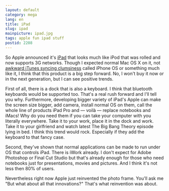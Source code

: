 ```yaml
---
layout: default
category: mega
lang: en
title: iPad
slug: ipad
mainpicture: ipad.jpg
tags: apple fun ipad stuff 
postid: 2208
---
```



So Apple announced it's <a href="http://www.apple.com/ipad/">iPad</a> that looks much like iPod that was rolled and now supports 3G networks. Though I expected normal Mac OS X on it, not <a href="/mega/en/2009/how-do-i-live-without-a-compass-in-my-phone/">awkward iTunes syncing clumsiness</a> called iPhone OS or something much like it, I think that this product is a big step forward. No, I won't buy it now or in the next generation, but I can see positive trends.<!--more-->

First of all, there is a dock that is also a keyboard. I think that bluetooth keyboards would be supported too. That's a real rush forward and I'll tell you why. Furthermore, developing bigger variety of iPad's Apple can make the screen size bigger, add camera, install normal OS on them, call the whole line of products iPad Pro and — voilà — replace notebooks and iMacs! Why do you need them if you can take your computer with you literally everywhere. Take it to your work, place it in the dock and work. Take it to your girlfriend and watch latest The Big Bang Theory episode lying in bed. I think this trend would rock. Especially if they add the keyboard to that fancy case.

Second, they've shown that normal applications can be made to run under OS that controls iPad. There is iWork already. I don't expect for Adobe Photoshop or Final Cut Studio but that's already enough for those who need notebooks just for presentations, movies and pictures. And I think it's not less then 80% of users.

Nevertheless right now Apple just reinvented the photo frame. You'll ask me "But what about all that innovations?" That's what reinvention was about.
